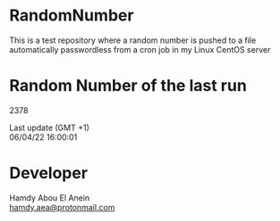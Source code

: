 # RandomNumber    
This is a test repository where a random number is pushed to a file automatically passwordless from a cron job in my Linux CentOS server    
# Random Number of the last run   
2378
      
Last update (GMT +1)    
06/04/22 16:00:01
# Developer    
Hamdy Abou El Anein   
hamdy.aea@protonmail.com
